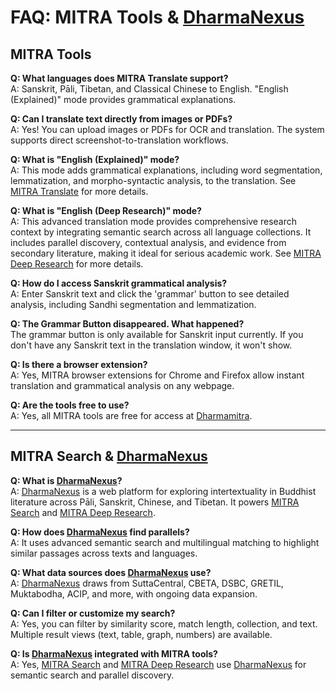 # FAQ: MITRA Tools & [DharmaNexus](https://dharmamitra.github.io/dharmamitra-guides/dharmanexus/)

## MITRA Tools

**Q: What languages does MITRA Translate support?**  
A: Sanskrit, Pāli, Tibetan, and Classical Chinese to English. "English (Explained)" mode provides grammatical explanations.

**Q: Can I translate text directly from images or PDFs?**  
A: Yes! You can upload images or PDFs for OCR and translation. The system supports direct screenshot-to-translation workflows.

**Q: What is "English (Explained)" mode?**  
A: This mode adds grammatical explanations, including word segmentation, lemmatization, and morpho-syntactic analysis, to the translation. See [MITRA Translate](https://dharmamitra.github.io/dharmamitra-guides/mitra_tools/translate/) for more details.

**Q: What is "English (Deep Research)" mode?**  
A: This advanced translation mode provides comprehensive research context by integrating semantic search across all language collections. It includes parallel discovery, contextual analysis, and evidence from secondary literature, making it ideal for serious academic work. See [MITRA Deep Research](https://dharmamitra.github.io/dharmamitra-guides/mitra_tools/deep_research/) for more details.


**Q: How do I access Sanskrit grammatical analysis?**  
A: Enter Sanskrit text and click the 'grammar' button to see detailed analysis, including Sandhi segmentation and lemmatization.

**Q: The Grammar Button disappeared. What happened?**  
The grammar button is only available for Sanskrit input currently. If you don't have any Sanskrit text in the translation window, it won't show. 

**Q: Is there a browser extension?**  
A: Yes, MITRA browser extensions for Chrome and Firefox allow instant translation and grammatical analysis on any webpage.

**Q: Are the tools free to use?**  
A: Yes, all MITRA tools are free for access at [Dharmamitra](https://dharmamitra.org).

---

## MITRA Search & [DharmaNexus](https://dharmamitra.github.io/dharmamitra-guides/dharmanexus/)


**Q: What is [DharmaNexus](https://dharmamitra.github.io/dharmamitra-guides/dharmanexus/)?**  
A: [DharmaNexus](https://dharmamitra.github.io/dharmamitra-guides/dharmanexus/) is a web platform for exploring intertextuality in Buddhist literature across Pāli, Sanskrit, Chinese, and Tibetan. It powers [MITRA Search](https://dharmamitra.github.io/dharmamitra-guides/mitra_tools/search/) and [MITRA Deep Research](https://dharmamitra.github.io/dharmamitra-guides/mitra_tools/deep_research/).

**Q: How does [DharmaNexus](https://dharmamitra.github.io/dharmamitra-guides/dharmanexus/) find parallels?**  
A: It uses advanced semantic search and multilingual matching to highlight similar passages across texts and languages.

**Q: What data sources does [DharmaNexus](https://dharmamitra.github.io/dharmamitra-guides/dharmanexus/) use?**  
A: [DharmaNexus](https://dharmamitra.github.io/dharmamitra-guides/dharmanexus/) draws from SuttaCentral, CBETA, DSBC, GRETIL, Muktabodha, ACIP, and more, with ongoing data expansion.

**Q: Can I filter or customize my search?**  
A: Yes, you can filter by similarity score, match length, collection, and text. Multiple result views (text, table, graph, numbers) are available.

**Q: Is [DharmaNexus](https://dharmamitra.github.io/dharmamitra-guides/dharmanexus/) integrated with MITRA tools?**  
A: Yes, [MITRA Search](https://dharmamitra.github.io/dharmamitra-guides/mitra_tools/search/) and [MITRA Deep Research](https://dharmamitra.github.io/dharmamitra-guides/mitra_tools/deep_research/) use [DharmaNexus](https://dharmamitra.github.io/dharmamitra-guides/dharmanexus/) for semantic search and parallel discovery. 